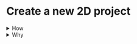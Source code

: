 
# Create a new 2D project

<details>
<summary>How</summary>

<img src="https://i.imgur.com/T2iZrmK.png" style="margin:auto;width:50%"/>

TODO
</details>
<details>
<summary>Why</summary>
TODO
</details>
